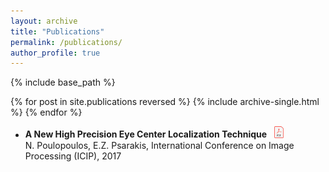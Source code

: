 ```yaml
---
layout: archive
title: "Publications"
permalink: /publications/
author_profile: true
---
```


{% include base_path %}

{% for post in site.publications reversed %}
  {% include archive-single.html %}
{% endfor %}

* **A New High Precision Eye Center Localization Technique** &nbsp; <a href="http://npoul.github.io/files/ICIP2017.pdf"> <img src="/images/pdf.jpg" alt="drawing" width="15"/> </a>
<br /> N. Poulopoulos, E.Z. Psarakis, International Conference on Image Processing (ICIP), 2017


